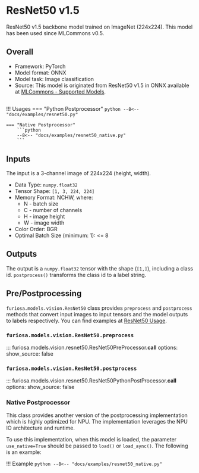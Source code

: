 # ResNet50 v1.5

ResNet50 v1.5 backbone model trained on ImageNet (224x224).
This model has been used since MLCommons v0.5.

## Overall
* Framework: PyTorch
* Model format: ONNX
* Model task: Image classification
* Source: This model is originated from ResNet50 v1.5 in ONNX available at
[MLCommons - Supported Models](https://github.com/mlcommons/inference/tree/master/vision/classification_and_detection#supported-models).


## <a name="ResNet50_Usage"></a>
!!! Usages
    === "Python Postprocessor"
        ```python
        --8<-- "docs/examples/resnet50.py"
        ```
     
    === "Native Postprocessor"
        ```python
        --8<-- "docs/examples/resnet50_native.py"
        ```

## Inputs
The input is a 3-channel image of 224x224 (height, width).

* Data Type: `numpy.float32`
* Tensor Shape: `[1, 3, 224, 224]`
* Memory Format: NCHW, where:
    * N - batch size
    * C - number of channels
    * H - image height
    * W - image width
* Color Order: BGR
* Optimal Batch Size (minimum: 1): <= 8
 
## Outputs
The output is a `numpy.float32` tensor with the shape (`[1,]`), including
a class id. `postprocess()` transforms the class id to a label string.
 
## Pre/Postprocessing
`furiosa.models.vision.ResNet50` class provides `preprocess` and `postprocess` methods that 
convert input images to input tensors and the model outputs to labels respectively. 
You can find examples at [ResNet50 Usage](#ResNet50_Usage).
 
### `furiosa.models.vision.ResNet50.preprocess`
::: furiosa.models.vision.resnet50.ResNet50PreProcessor.__call__
    options:
        show_source: false
    
### `furiosa.models.vision.ResNet50.postprocess`
::: furiosa.models.vision.resnet50.ResNet50PythonPostProcessor.__call__
    options:
        show_source: false

### <a href="NativePostProcessor"></a>Native Postprocessor
This class provides another version of the postprocessing implementation
which is highly optimized for NPU. The implementation leverages the NPU IO architecture and runtime.

To use this implementation, when this model is loaded, the parameter `use_native=True`
should be passed to `load()` or `load_aync()`. The following is an example:

!!! Example
    ```python
    --8<-- "docs/examples/resnet50_native.py"
    ```